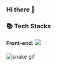 ### Hi there 👋

### 📚 Tech Stacks
#### Front-end: <img src="https://img.shields.io/badge/html5-E34F26?style=for-the-badge&logo=html5&logoColor=white"> 



<!--
**sbyy77/sbyy77** is a ✨ _special_ ✨ repository because its `README.md` (this file) appears on your GitHub profile.

Here are some ideas to get you started:

- 🔭 I’m currently working on ...
- 🌱 I’m currently learning ...
- 👯 I’m looking to collaborate on ...
- 🤔 I’m looking for help with ...
- 💬 Ask me about ...
- 📫 How to reach me: ...
- 😄 Pronouns: ...
- ⚡ Fun fact: ...
-->

![snake gif](https://github.com/sbyy77/sbyy77/blob/output/github-contribution-grid-snake.svg)
